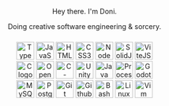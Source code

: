 <div align="center">
  <p>Hey there. I'm Doni.</p>
  <p>Doing creative software engineering & sorcery.</p>
</div>

###

<div align="center">
  <div align="center">
    <img src="https://skillicons.dev/icons?i=ts" height="36" width="36" alt="TypeScript logo"  />
    <img src="https://skillicons.dev/icons?i=js" height="36" width="36" alt="JavaScript logo"  />
    <img src="https://skillicons.dev/icons?i=html" height="36" width="36" alt="HTML5 logo"  />
    <img src="https://skillicons.dev/icons?i=css" height="36" width="36" alt="CSS3 logo"  />
    <img src="https://skillicons.dev/icons?i=nodejs" height="36" width="36" alt="NodeJS logo"  />
    <img src="https://skillicons.dev/icons?i=solidjs" height="36" width="36" alt="SolidJS logo"  />
    <img src="https://skillicons.dev/icons?i=vite" height="36" width="36" alt="ViteJS logo"  />
  </div>
  <div align="center">
    <img src="https://cdn.jsdelivr.net/gh/devicons/devicon/icons/c/c-original.svg" width="36" height="36" alt="C logo"  />
    <img src="https://cdn.simpleicons.org/opengl/5586A4" height="36" width="36" alt="OpenGL logo"  />
    <img src="https://cdn.jsdelivr.net/gh/devicons/devicon/icons/csharp/csharp-original.svg" height="36" width="36" alt="C-sharp logo"  />
    <img src="https://skillicons.dev/icons?i=unity" height="36" width="36" alt="Unity logo"  />
    <img src="https://skillicons.dev/icons?i=java" height="36" width="36" alt="Java logo"  />
    <img src="https://skillicons.dev/icons?i=processing" height="36" width="36" alt="Processing logo"  />
    <img src="https://skillicons.dev/icons?i=godot" height="36" width="36" alt="Godot logo"  />
  </div>
  <div align="center">
    <img src="https://skillicons.dev/icons?i=mysql" height="36" width="36" alt="MySQL logo"  />
    <img src="https://skillicons.dev/icons?i=postgres" height="36" width="36" alt="PostgreSQL logo"  />
    <img src="https://skillicons.dev/icons?i=git" height="36" width="36" alt="Git logo"  />
    <img src="https://skillicons.dev/icons?i=github" height="36" width="36" alt="Github logo"  />
    <img src="https://skillicons.dev/icons?i=bash" height="36" width="36" alt="Bash logo"  />
    <img src="https://skillicons.dev/icons?i=linux" height="36" width="36" alt="Linux logo"  />
    <img src="https://skillicons.dev/icons?i=vim" height="36" width="36" alt="Vim logo"  />
  </div>
</div>
